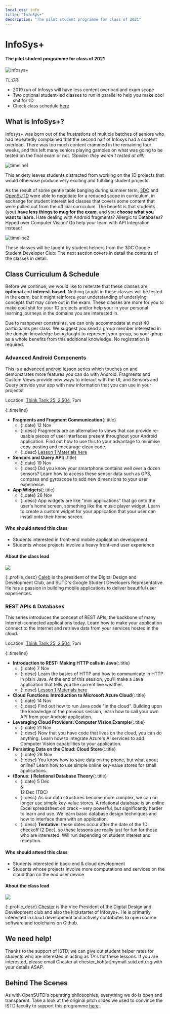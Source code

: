 ```yaml
---
local_css: info
title: "InfoSys+"
description: "The pilot student programme for class of 2021"
---
```


# InfoSys+

#### The pilot student programme for class of 2021

![infosys+](img/infosys+.png)

_TL;DR:_

-   2019 run of Infosys will have less content overload and exam scope
-   Two optional student-led classes to run in parallel to help you make cool shit for 1D
-   Check class schedule [here](#class-curriculum--schedule)

## What is InfoSys+?

Infosys+ was born out of the frustrations of multiple batches of seniors who had repeatedly complained that the second half of Infosys had a content overload. There was too much content crammed in the remaining four weeks, and this left many seniors playing gambles on what was going to be tested on the final exam or not. _(Spoiler: they weren't tested at all!)_

![timeline1](img/timeline1.png)

This anxiety leaves students distracted from working on the 1D projects that would otherwise produce very exciting and fulfilling student projects.

As the result of some gentle table banging during summer term, [3DC](https://sites.google.com/view/digitaldevs/home) and [OpenSUTD](https://opensutd.org) were able to negotiate for a reduced scope in curriculum, in exchange for student interest led classes that covers some content that were pulled out from the official curriculum. The benefit is that students (you) **have less things to mug for the exam**, and you **choose what you want to learn.** Hate dealing with Android fragments? Allergic to Databases? Hyped over Computer Vision? Go help your team with API Integration instead!

![timeline2](img/timeline2.png)

These classes will be taught by student helpers from the 3DC Google Student Developer Club. The next section covers in detail the contents of the classes in detail.

## Class Curriculum & Schedule

Before we continue, we would like to reiterate that these classes are **optional** and **interest-based**. Nothing taught in these classes will be tested in the exam, _but_ it might reinforce your understanding of underlying concepts that may come out in the exam. These classes are more for you to make cool shit for your 1D projects and/or help your in your personal learning journeys in the domains you are interested in.

Due to manpower constraints, we can only accommodate at most 40 participants per class. We suggest you send a group member interested in the domain knowledge being taught to represent your group, so your group as a whole benefits from this additional knowledge. No registration is required.

### Advanced Android Components

This is a advanced android lesson series which touches on and demonstrates more features you can do with Android.
Fragments and Custom Views provide new ways to interact with the UI, and Sensors and Query provide your app with new information that you can use in your projects!

Location: [Think Tank 25, 2.504](https://sutdmap.appspot.com/?id=zhRU), 7pm

{:.timeline}

-   **Fragments and Fragment Communication**{:.title}
    -   {:.date} 12 Nov
    -   {:.desc} Fragments are an alternative to views that can provide re-usable pieces of user interfaces present throughout your Android application. Find out how to use this to your advantage to minimise copy-pasting and encourage clean code.
    -   {:.desc} [Lesson 1 Materials here](https://kaleb-is-caleb.gitbook.io/infosys/)
-   **Sensors and Query API**{:.title}
    -   {:.date} 19 Nov
    -   {:.desc} Did you know your smartphone contains well over a dozen sensors? Learn how to access these sensor data such as GPS, compass and gyroscope to add new dimensions to your user experience.
-   **App Widgets**{:.title}
    -   {:.date} 26 Nov
    -   {:.desc} App widgets are like "mini applications" that go onto the user's home screen, something like the music player widget. Learn to create a custom widget for your application that your user can install onto their home screen.

#### Who should attend this class

-   Students interested in front-end mobile application development
-   Students whose projects involve a heavy front-end user experience

#### About the class lead

<div class="profile_img_container"><img class="profile_img" src="img/caleb.jpg"></div>

{:.profile_desc}
[Caleb](https://opensutd.org/#people-caleb) is the president of the Digital Design and Development Club, and SUTD's Google Student Developers Representative. He has a passion in building mobile applications to deliver beautiful user experiences.

### REST APIs & Databases

This series introduces the concept of REST APIs, the backbone of many Internet-connected applications today. Learn how to make your application connect to the Internet and retrieve data from your services hosted in the cloud.

Location: [Think Tank 25, 2.504](https://sutdmap.appspot.com/?id=zhRU), 7pm

{:.timeline}

-   **Introduction to REST: Making HTTP calls in Java**{:.title}
    -   {:.date} 7 Nov
    -   {:.desc} Learn the basics of HTTP and how to communicate in HTTP in plain Java. At the end of this session, you'll make a Java application that tells you the current live weather.
    -   {:.desc} [Lesson 1 Materials here](https://sutdapac-my.sharepoint.com/:f:/g/personal/chester_koh_mymail_sutd_edu_sg/Evfc-mK-fENGg7acenxXen0BDwLL2t9R06VLCfLgBwwsvg?e=CefRej)
-   **Cloud Functions: Introduction to Microsoft Azure Cloud**{:.title}
    -   {:.date} 14 Nov
    -   {:.desc} Find out how to run Java code "in the cloud". Building upon the knowledge of the previous session, learn how to call your own API from your Android application.
-   **Leveraging Cloud Providers: Computer Vision Example**{:.title}
    -   {:.date} 21 Nov
    -   {:.desc} Now that you have code that lives on the cloud, you can do anything. Learn how to integrate Azure's AI services to add Computer Vision capabilities to your application.
-   **Persisting Data on the Cloud: Cloud Store**{:.title}
    -   {:.date} 28 Nov
    -   {:.desc} You know how to save data on the phone, but what about online? Learn how to use simple online key-value stores for small applications.
-   **(Bonus: ) Relational Database Theory**{:.title}
    -   {:.date} 5 Dec <br> & <br> 12 Dec (TBC)
    -   {:.desc} As our data structures become more complex, we can no longer use simple key-value stores. A relational database is an online Excel spreadsheet on crack – very powerful, but significantly harder to learn and use. We learn basic database design techniques and how to interface them with an application.
    -   {:.desc} **Tentative:** these dates occur after the date of the 1D checkoff (2 Dec), so these lessons are really just for fun for those who are interested. Will run depending on student interest and reception.

#### Who should attend this class

-   Students interested in back-end & cloud development
-   Students whose projects involve more computations and services on the cloud than on the end user device

#### About the class lead

<div class="profile_img_container"><img class="profile_img" src="img/chester.jpg"></div>

{:.profile_desc}
[Chester](https://opensutd.org/#people-chester) is the Vice President of the Digital Design and Development club and also the kickstarter of Infosys+. He is primarily interested in cloud development and actively contributes to open source software and toolchains on Github.

## We need help!

Thanks to the support of ISTD, we can give out student helper rates for students who are interested in acting as TA's for these lessons. If you are interested, please email Chester at chester_koh[at]mymail.sutd.edu.sg with your details ASAP.

## Behind The Scenes

As with OpenSUTD's operating philosophies, everything we do is open and transparent. Take a look at the original pitch slides we used to convince the ISTD faculty to support this programme [here](https://sutdapac-my.sharepoint.com/:b:/g/personal/chester_koh_mymail_sutd_edu_sg/EX1ZzjwGb7BGiKljq31JlrUBkQbvrFYw5i3M8_MfmupTbA?e=0HPNcQ).
